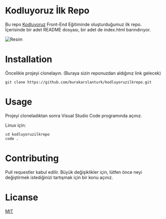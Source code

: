 # Kodluyoruz İlk Repo

Bu repo [Kodluyoruz](https://kodluyoruz.org) Front-End Eğitiminde oluşturduğumuz ilk repo. İçerisinde bir adet README dosyası, bir adet de index.html barındırıyor.

![Resim](https://user-images.githubusercontent.com/101053796/157002112-60838a25-efb4-404b-824a-18911bd080c5.png)

# Installation

Öncelikle projeyi clonelayın. (Buraya sizin reponuzdan aldığınız link gelecek)

```
git clone https://github.com/burakarslanturk/kodluyoruzilkrepo.git 
```

# Usage

Projeyi cloneladıktan sonra Visual Studio Code programında açınız.

Linux için:

``` 
cd kodluyoruzilkrepo
code .
````
# Contributing

Pull requestler kabul edilir. Büyük değişiklikler için, lütfen önce neyi değiştirmek istediğinizi tartışmak için bir konu açınız.
    
# Licanse

[MIT](https://choosealicense.com/licenses/mit/)
